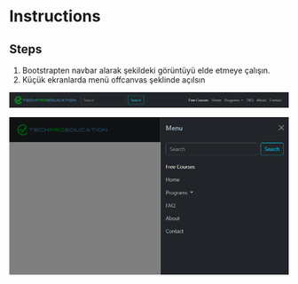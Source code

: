 # Instructions  

  

  ## Steps
  1. Bootstrapten navbar alarak şekildeki görüntüyü elde etmeye çalışın.
  2. Küçük ekranlarda menü offcanvas şeklinde açılsın
  

  

  ![alt text](assets/menu-desktop.png)

  ![alt text](assets/menu-mobile.png)
  
  
